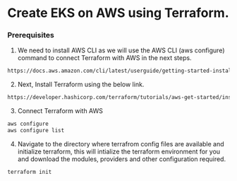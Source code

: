 # Create EKS on AWS using Terraform.

### Prerequisites

1. We need to install AWS CLI as we will use the AWS CLI (aws configure) command to connect Terraform with AWS in the next steps.
```bash
https://docs.aws.amazon.com/cli/latest/userguide/getting-started-install.html
```

2. Next, Install Terraform using the below link.
```bash
https://developer.hashicorp.com/terraform/tutorials/aws-get-started/install-cli
```

3. Connect Terraform with AWS
```bash
aws configure
aws configure list
```

4. Navigate to the directory where terrafrom config files are available and initialize terraform, this will intialize the terraform environment for you and download the modules, providers and other configuration required.
```bash
terraform init
```
